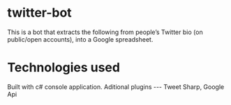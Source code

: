 # twitter-bot
This is a bot that extracts the following from people’s Twitter bio (on public/open accounts), into a Google spreadsheet.
# Technologies used

Built with c# console application. Aditional plugins --- Tweet Sharp, Google Api
